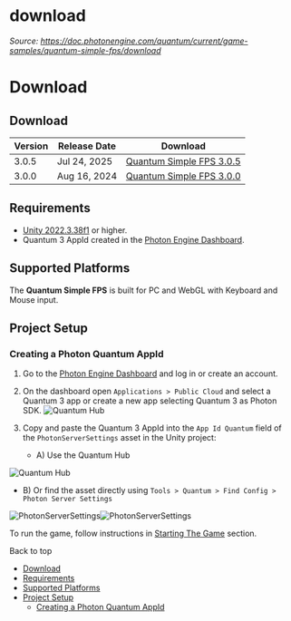 # download

_Source: https://doc.photonengine.com/quantum/current/game-samples/quantum-simple-fps/download_

# Download

## Download

| Version | Release Date | Download |
| --- | --- | --- |
| 3.0.5 | Jul 24, 2025 | [Quantum Simple FPS 3.0.5](https://downloads.photonengine.com/download/quantum/quantum-simple-fps-3.0.5.zip?pre=sp) |
| 3.0.0 | Aug 16, 2024 | [Quantum Simple FPS 3.0.0](https://downloads.photonengine.com/download/quantum/quantum-simple-fps-3.0.0.zip?pre=sp) |

## Requirements

- [Unity 2022.3.38f1](unityhub://2022.3.38f1/c5d5a7410213) or higher.
- Quantum 3 AppId created in the [Photon Engine Dashboard](https://dashboard.photonengine.com).

## Supported Platforms

The **Quantum Simple FPS** is built for PC and WebGL with Keyboard and Mouse input.

## Project Setup

### Creating a Photon Quantum AppId

1. Go to the [Photon Engine Dashboard](https://dashboard.photonengine.com/) and log in or create an account.

2. On the dashboard open `Applications > Public Cloud` and select a Quantum 3 app or create a new app selecting Quantum 3 as Photon SDK.
![Quantum Hub](/docs/img/quantum/v3/_shared/dashboard-menu.png)
3. Copy and paste the Quantum 3 AppId into the `App Id Quantum` field of the `PhotonServerSettings` asset in the Unity project:


   - A) Use the Quantum Hub

![Quantum Hub](/docs/img/quantum/v3/_shared/hub.png)

   - B) Or find the asset directly using `Tools > Quantum > Find Config > Photon Server Settings`

![PhotonServerSettings](/docs/img/quantum/v3/_shared/menu.png)![PhotonServerSettings](/docs/img/quantum/v3/_shared/asset.png)

To run the game, follow instructions in [Starting The Game](/quantum/current/game-samples/quantum-simple-fps/starting-the-game) section.

Back to top

- [Download](#download)
- [Requirements](#requirements)
- [Supported Platforms](#supported-platforms)
- [Project Setup](#project-setup)
  - [Creating a Photon Quantum AppId](#creating-a-photon-quantum-appid)